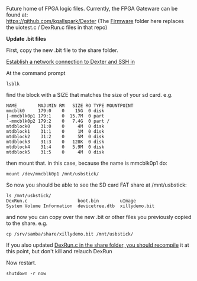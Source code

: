 Future home of FPGA logic files.
Currently, the FPGA Gateware can be found at:<br>
https://github.com/kgallspark/Dexter (The [Firmware](../Firmware) folder here replaces the uiotest.c / DexRun.c files in that repo)

**Update .bit files**

First, copy the new .bit file to the share folder.

[Establish a network connection to Dexter and SSH in](https://github.com/HaddingtonDynamics/Dexter/wiki/Dexter-Networking)

At the command prompt

`lsblk`

find the block with a SIZE that matches the size of your sd card. e.g.

````
NAME        MAJ:MIN RM   SIZE RO TYPE MOUNTPOINT
mmcblk0     179:0    0    15G  0 disk
|-mmcblk0p1 179:1    0  15.7M  0 part
`-mmcblk0p2 179:2    0   7.4G  0 part /
mtdblock0    31:0    0     4M  0 disk
mtdblock1    31:1    0     1M  0 disk
mtdblock2    31:2    0     5M  0 disk
mtdblock3    31:3    0   128K  0 disk
mtdblock4    31:4    0   5.9M  0 disk
mtdblock5    31:5    0     4M  0 disk
````
then mount that. in this case, because the name is mmcblk0p1 do:

`mount /dev/mmcblk0p1 /mnt/usbstick/`

So now you should be able to see the SD card FAT share at /mnt/usbstick:

````
ls /mnt/usbstick/
DexRun.c                   boot.bin        uImage
System Volume Information  devicetree.dtb  xillydemo.bit
````

and now you can copy over the new .bit or other files you previously copied to the share. e.g. 

`cp /srv/samba/share/xillydemo.bit /mnt/usbstick/`

If you also updated [DexRun.c in the share folder, you should recompile](https://github.com/HaddingtonDynamics/Dexter/master/Firmware/README.md) it at this point, but don't kill and relauch DexRun

Now restart. 

`shutdown -r now`



